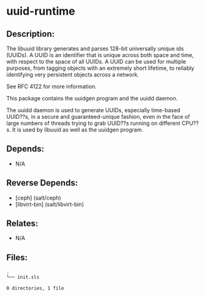 # uuid-runtime

## Description:

The libuuid library generates and parses 128-bit universally unique ids (UUIDs).  A UUID is an identifier that is unique across both space and time, with respect to the space of all UUIDs.  A UUID can be used for multiple purposes, from tagging objects with an extremely short lifetime, to reliably identifying very persistent objects across a network.

See RFC 4122 for more information.

This package contains the uuidgen program and the uuidd daemon.

The uuidd daemon is used to generate UUIDs, especially time-based UUID??s, in a secure and guaranteed-unique fashion, even in the face of large numbers of threads trying to grab UUID??s running on different CPU??s. It is used by libuuid as well as the uuidgen program.

## Depends:

  -  N/A

## Reverse Depends:

  -  [ceph] (salt/ceph)
  -  [libvirt-bin] (salt/libvirt-bin)

## Relates:

  -  N/A

## Files:

```bash
.
└── init.sls

0 directories, 1 file
```
